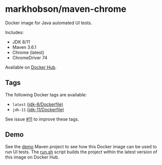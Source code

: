 # markhobson/maven-chrome

Docker image for Java automated UI tests.

Includes:

* JDK 8/11
* Maven 3.6.1
* Chrome (latest)
* ChromeDriver 74

Available on [Docker Hub](https://hub.docker.com/r/markhobson/maven-chrome/).

## Tags

The following Docker tags are available:

* `latest` [(jdk-8/Dockerfile)](jdk-8/Dockerfile)
* `jdk-11` [(jdk-11/Dockerfile)](jdk-11/Dockerfile)

See issue [#11](https://github.com/markhobson/docker-maven-chrome/issues/11) to improve these tags.

## Demo

See the [demo](demo) Maven project to see how this Docker image can be used to run UI tests. The [run.sh](demo/run.sh) script builds the project within the latest version of this image on Docker Hub.

